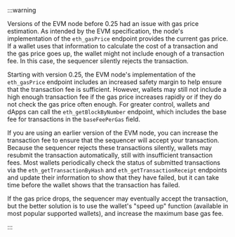 :::warning

Versions of the EVM node before 0.25 had an issue with gas price estimation.
As intended by the EVM specification, the node's implementation of the `eth_gasPrice` endpoint provides the current gas price.
If a wallet uses that information to calculate the cost of a transaction and the gas price goes up, the wallet might not include enough of a transaction fee.
In this case, the sequencer silently rejects the transaction.

Starting with version 0.25, the EVM node's implementation of the `eth_gasPrice` endpoint includes an increased safety margin to help ensure that the transaction fee is sufficient.
However, wallets may still not include a high enough transaction fee if the gas price increases rapidly or if they do not check the gas price often enough.
For greater control, wallets and dApps can call the `eth_getBlockByNumber` endpoint, which includes the base fee for transactions in the `baseFeePerGas` field.

If you are using an earlier version of the EVM node, you can increase the transaction fee to ensure that the sequencer will accept your transaction.
Because the sequencer rejects these transactions silently, wallets may resubmit the transaction automatically, still with insufficient transaction fees.
Most wallets periodically check the status of submitted transactions via the `eth_getTransactionByHash` and `eth_getTransactionReceipt` endpoints and update their information to show that they have failed, but it can take time before the wallet shows that the transaction has failed.

If the gas price drops, the sequencer may eventually accept the transaction, but the better solution is to use the wallet's "speed up" function (available in most popular supported wallets), and increase the maximum base gas fee.

:::